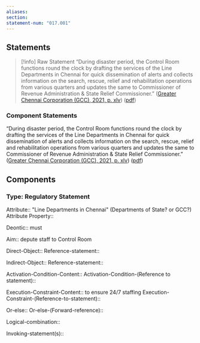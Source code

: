 ```yaml
---
aliases: 
section: 
statement-num: "017.001"
---
```

## Statements 
> [!info] Raw Statement
> “During disaster period, the Control Room functions round the clock by drafting the services of the Line Departments in Chennai for quick dissemination of alerts and collects information on the search, rescue, relief and rehabilitation operations from various quarters and updates the same to Commissioner of Revenue Administration & State Relief Commissioner.” ([Greater Chennai Corporation (GCC), 2021, p. xlv](zotero://select/library/items/AZZSXLC8)) ([pdf](zotero://open-pdf/library/items/ZWDYK52D?page=45&annotation=BKVIWHPI)) 
> 

### Component Statements
“During disaster period, the Control Room functions round the clock by drafting the services of the Line Departments in Chennai for quick dissemination of alerts and collects information on the search, rescue, relief and rehabilitation operations from various quarters and updates the same to Commissioner of Revenue Administration & State Relief Commissioner.” ([Greater Chennai Corporation (GCC), 2021, p. xlv](zotero://select/library/items/AZZSXLC8)) ([pdf](zotero://open-pdf/library/items/ZWDYK52D?page=45&annotation=BKVIWHPI)) 
## Components
### Type: Regulatory Statement
Attribute:: "Line Departments in Chennai" (Departments of State? or GCC?)
	Attribute Property::

Deontic:: must 

Aim:: depute staff to Control Room

Direct-Object:: 
	Reference-statement::

Indirect-Object::
	Reference-statement::

Activation-Condition-Content::
	Activation-Condition-(Reference to statement)::

Execution-Constraint-Content:: to ensure 24/7 staffing
	Execution-Constraint-(Reference-to-statement)::

Or-else::
	Or-else-(Forward-reference)::

Logical-combination::

Invoking-statement(s)::